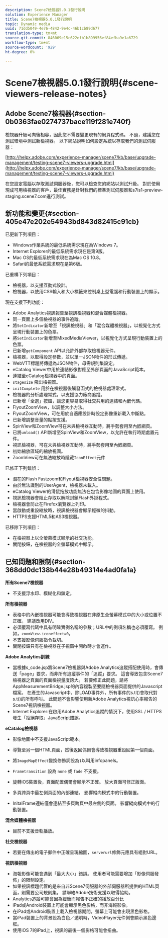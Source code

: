 ```yaml
---
description: Scene7檢視器5.0.1發行說明
solution: Experience Manager
title: Scene7檢視器5.0.1發行說明
topic: Dynamic media
uuid: 71dd5049-4e76-4842-9e4c-46b1cb89d677
translation-type: tm+mt
source-git-commit: 846069e15c622efb1b899956ef84efba9e1a6729
workflow-type: tm+mt
source-wordcount: '929'
ht-degree: 0%

---
```



# Scene7檢視器5.0.1發行說明{#scene-viewers-release-notes}

## Adobe Scene7檢視器{#section-0b0363fae0274737bace119f281e740f}

檢視器升級可向後相容，因此您不需要變更現有的網頁程式碼。 不過，建議您在測試環境中測試新檢視器。 以下網站說明如何設定系統以存取我們的測試伺服器：

[http://helpx.adobe.com/experience-manager/scene7/kb/base/upgrade-management/testing-scene7-viewers-upgrade.html](http://helpx.adobe.com/experience-manager/scene7/kb/base/upgrade-management/testing-scene7-viewers-upgrade.html)

在您設定電腦以存取測試伺服器後，您可以檢查您的網站以測試升級。 對於使用現成可用檢視器的客戶，最佳實務是針對我們的標準測試伺服器和s7is1-preview-staging.scene7.com進行測試。

## 新功能和變更{#section-405e47e202e54943bd843d82415c91cb}

已更新下列項目：

* Windows作業系統的最低系統需求現在為Windows 7。
* Internet Explorer的最低系統需求現在是第9版。
* Mac OS的最低系統需求現在為Mac OS 10.8。
* Safari的最低系統需求現在是第6版。

已重構下列項目：

* 檢視器，以支援互動式設計。
* 檢視器，以使用CSS輸入和大小標籤來控制桌上型電腦和行動裝置上的顯示。

現在支援下列功能：

* Adobe Analytics視訊報告至視訊檢視器和混合媒體檢視器。
* 同一頁面上多個檢視器的事件追蹤。
* 將`SetIndicator`新增至「視訊檢視器」和「混合媒體檢視器」，以視覺化方式呈現行動裝置上的色票。
* 將`SetIndicator`新增至MixedMediaViewer，以視覺化方式呈現行動裝置上的色票。
* 已新增`getComponent` API以允許外部存取檢視器元件。
* 檢視器，以取得設定參數，並以單一JSON物件的形式傳遞。
* WebVTT標題將傳遞為JSON物件，毋需規則集設定。
* eCatalog Viewer中用於連結影像對應至外部頁面的JavaScript範本。
* 連結至eCatalog檢視器中的頁面。
* `stagesize` 飛出檢視器。
* `initComplete` 用於在檢視器後觸發函式的檢視器處理常式。
* 檢視器的分析處理常式，以支援協力廠商追蹤。
* 已新增「全選」按鈕，讓您更容易取得社交共用的連結和內嵌代碼。
* FlyoutZoomView，以調整大小方法。
* FlyoutZoomView，可在用於自適應設計時設定影像重新載入中斷點。
* 已新增調整音量的點按支援。
* SpinView和ZoomView可在未與檢視器互動時，將手勢套用至內嵌網頁。
* 已將`unload()` API新增至SpinView和ZoomView，以允許在執行時期處置元件。
* 視訊檢視器，可在未與檢視器互動時，將手勢套用至內嵌網頁。
* 初始縮放區域的縮放視圖。
* ZoomView可在無法縮放時隱藏`IconEffect`元件

已修正下列錯誤：

* 潛在的Flash Fastzoom和Flyout檢視器安全性問題。
* 由於無法識別的UserAgent，檢視器未載入。
* eCatalog Viewer的滑鼠拖放功能無法在包含影像地圖的頁面上使用。
* 視訊檢視器會阻止存取以解除封鎖Flash外掛程式。
* 檢視器會防止在Firefox瀏覽器上列印。
* 當啟動或重設縮放時，視訊檢視器會顯示輕微的抖動。
* HTTPS支援HTML5和AS3檢視器。

已移除下列項目：

* 在檢視器上以全螢幕模式顯示的社交功能。
* 關閉按鈕，在檢視器的全螢幕模式中顯示。

## 已知問題和限制{#section-368dd0dc138b44e28b49314e4ad0fa1a}

**所有Scene7檢視器**

* 不支援浮水印、模糊化和鎖定。

**所有檢視器**

* 表格中的內嵌檢視器可能會導致檢視器在非原生全螢幕模式中的大小或位置不正確。 建議改用DIV。
* 必須覆寫代碼中具有明確實例名稱的參數；URL中的例項名稱也必須覆寫。 例如，`zoomView.iconeffect=0`。
* 不支援影像伺服指令裁切。
* 關閉按鈕只有在檢視器在子視窗中開啟時才會運作。

**Adobe Analytics訓練**

* 當根據s_code.jsp將Scene7檢視器與Adobe Analytics追蹤搭配使用時，會傳送「page」要求，而非所有追蹤事件的「追蹤」要求。 這會導致包含Scene7檢視器之頁面的頁面檢視量度誇大。 若要修正此問題，請將AppMeasurementBridge.jsp的內容複製至要隨檢視器頁面提供的Javascript檔案。 在產生的Javascript中，除LOAD事件外，所有事件的s.tl()會取代對s.t()的所有呼叫。 此問題不會影響使用新Adobe Analytics視訊心率報告的Scene7視訊檢視器。
* Internet Explorer:在啟用Adobe Analytics追蹤的情況下，使用SSL / HTTPS發生「拒絕存取」JavaScript錯誤。

**eCatalog檢視器**

* 影像地圖中不支援JavaScript範本。
* 導覽至另一個HTML頁面，然後返回偶爾會導致檢視器重設回第一個頁面。
* 將`ImageMapEffect`變換修飾詞設為`1`以叫用infopanels。

* `Frametransition` 設為 `none` 或 `fade` 不支援。

* 旋轉iOS裝置後，頁面配置偶爾會顯示不正確。 放大頁面可修正版面。
* 多頁跨頁中最左側頁面的內部連結。 影響縱向模式中的行動裝置。
* InitalFrame連結僅會連結至多頁跨頁中最左側的頁面。 影響縱向模式中的行動裝置。

**混合媒體檢視器**

* 目前不支援音軌播放。

**社交檢視器**

* 若要在傳出的電子郵件中正確呈現縮圖，`serverurl`修飾元應具有絕對URL。

**視訊檢視器**

* 海報影像可能會遇到「最大大小」錯誤。 使用者可能需要增加「影像伺服發佈」的限制設定。
* 如果視訊標題代管的是來自非Scene7伺服器的外部伺服器所提供的HTML頁面，則需要公司規則集。 請聯絡Adobe技術支援以取得協助。
* Analytics追蹤可能會因為緩衝而報告不正確的播放百分比
* iPad或Android裝置上可能會顯示黑色影格，而非海報影像。
* 在iPad或Android裝置上載入檢視器期間，螢幕上可能會出現黑色影格。
* 當iPad裝置上的背景設為白色／透明時，VideoPlayer元件側會顯示黑色邊框。
* 使用iOS 7的iPad上，視訊的最後一個影格可能會扭曲。

